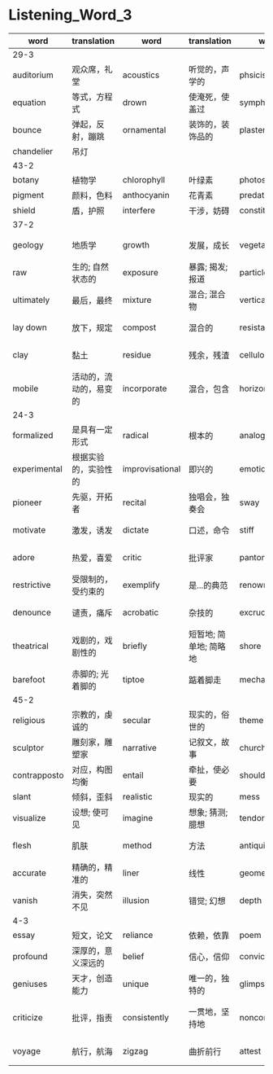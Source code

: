# Listening_Word_3

| word         | translation            | word            | translation            | word           | translation                | word          | translation            |
| ------------ | ---------------------- | --------------- | ---------------------- | -------------- | -------------------------- | ------------- | ---------------------- |
| 29-3         |
| auditorium   | 观众席，礼堂           | acoustics       | 听觉的，声学的         | phsicist       | 物理学家                   | reverberation | 反响，反射             |
| equation     | 等式，方程式           | drown           | 使淹死，使盖过         | symphony       | 交响乐                     | racquetball   | 墙球                   |
| bounce       | 弹起，反射，蹦跳       | ornamental      | 装饰的，装饰品的       | plasterwork    | 抹灰泥工作                 | plush         | 豪华的，漂亮的         |
| chandelier   | 吊灯                   |
| 43-2         |
| botany       | 植物学                 | chlorophyll     | 叶绿素                 | photosynthesis | 光合作用                   | sugar         | 糖                     |
| pigment      | 颜料，色料             | anthocyanin     | 花青素                 | predatory      | 食肉的                     | fungi         | 真菌                   |
| shield       | 盾，护照               | interfere       | 干涉，妨碍             | constitute     | 组成，构成                 |
| 37-2         |
| geology      | 地质学                 | growth          | 发展，成长             | vegetable      | 蔬菜; 植物人               | initial       | 开始的                 |
| raw          | 生的; 自然状态的       | exposure        | 暴露; 揭发; 报道       | particle       | 微粒，颗粒                 | concentration | 全神贯注; 浓度         |
| ultimately   | 最后，最终             | mixture         | 混合; 混合物           | vertically     | 垂直地; 直立地             | deplete       | 耗尽，使枯竭           |
| lay down     | 放下，规定             | compost         | 混合的                 | resistant      | 抵抗的                     | property      | 财产，属性，特性       |
| clay         | 黏土                   | residue         | 残余，残渣             | cellulose      | 纤维素，细胞膜质           | humus         | 腐殖质                 |
| mobile       | 活动的，流动的，易变的 | incorporate     | 混合，包含             | horizontally   | 水平地，横地               | deposit       | 放下; 存放，使沉淀     |
| 24-3         |
| formalized   | 是具有一定形式         | radical         | 根本的                 | analogy        | 类比，比喻                 | predecessor   | 前辈，前任             |
| experimental | 根据实验的，实验性的   | improvisational | 即兴的                 | emotion        | 情绪，强烈的情感           | intangible    | 触摸不到的，难以理解的 |
| pioneer      | 先驱，开拓者           | recital         | 独唱会，独奏会         | sway           | 倾斜，摇摆                 | gesture       | 手势，姿态             |
| motivate     | 激发，诱发             | dictate         | 口述，命令             | stiff          | 严厉的，僵硬的             | ballerina     | 芭蕾舞演员             |
| adore        | 热爱，喜爱             | critic          | 批评家                 | pantomime      | 哑剧，儿童剧               | rebellion     | 造反，反叛             |
| restrictive  | 受限制的，受约束的     | exemplify       | 是...的典范            | renowned       | 有名的，享有盛誉的         | appall        | 使厌恶，使惊骇         |
| denounce     | 谴责，痛斥             | acrobatic       | 杂技的                 | excruciating   | 使苦恼的，极度的           | critique      | 评论文章               |
| theatrical   | 戏剧的，戏剧性的       | briefly         | 短暂地; 简单地; 简略地 | shore          | 岸，滨                     | tunics        | 外衣                   |
| barefoot     | 赤脚的; 光着脚的       | tiptoe          | 踮着脚走               | mechanism      | 机制，机能                | rivalry       | 竞争，对抗，对立       |
| 45-2         |
| religious    | 宗教的，虔诚的         | secular         | 现实的，俗世的         | theme          | 主题，题目                 | portrait      | 肖像，肖画像           |
| sculptor     | 雕刻家，雕塑家         | narrative       | 记叙文，故事           | church         | 教堂，礼拜                 | realistically | 现实地，实际地         |
| contrapposto | 对应，构图均衡         | entail          | 牵扯，使必要           | shoulder       | 肩膀; 路肩                 | hip           | 臀部                   |
| slant        | 倾斜，歪斜             | realistic       | 现实的                 | mess           | 弄乱                       | proportion    | 部分，份额             |
| visualize    | 设想; 使可见           | imagine         | 想象; 猜测; 臆想       | tendon         | 筋，腱                     | muscle        | 肌肉; 力量             |
| flesh        | 肌肤                   | method          | 方法                   | antiquity      | 古老，古代; 古迹           | anatomical    | 结构的                 |
| accurate     | 精确的，精准的         | liner           | 线性                   | geometry       | 几何学; 几何形状           | coverage      | 新闻报道，信息覆盖     |
| vanish       | 消失，突然不见         | illusion        | 错觉; 幻想             | depth          | 深度                       | forefront     | 前列; 第一线           |
| 4-3          |
| essay        | 短文，论文             | reliance        | 依赖，依靠             | poem           | 诗，韵文                   | potential     | 潜在的                 |
| profound     | 深厚的，意义深远的     | belief          | 信心，信仰             | conviction     | 判罪，坚信                 | universal     | 普遍的，全体的         |
| geniuses     | 天才，创造能力         | unique          | 唯一的，独特的         | glimpse        | 一瞥，扫视                 | conformity    | 遵从，遵守             |
| criticize    | 批评，指责             | consistently    | 一贯地，坚持地         | nonconformist  | 不墨守成规的，不遵循常规者 | foolish       | 愚蠢的，荒谬的         |
| voyage       | 航行，航海             | zigzag          | 曲折前行               | attest         | 证实，证明                 | accountant    | 会计，会计师           |